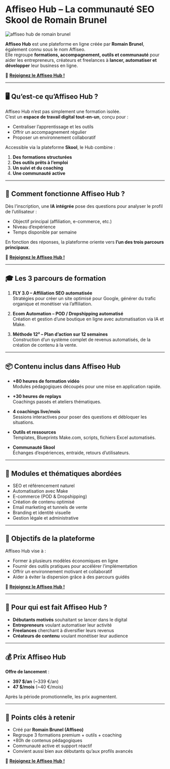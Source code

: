 # Affiseo Hub – La communauté SEO Skool de Romain Brunel

![affiseo hub de romain brunel](https://miro.medium.com/v2/resize:fit:4800/format:webp/1*Y6utxp93JPBSwgyuTNFI4A.jpeg)

**Affiseo Hub** est une plateforme en ligne créée par **Romain Brunel**, également connu sous le nom Affiseo.  
Elle regroupe **formations, accompagnement, outils et communauté** pour aider les entrepreneurs, créateurs et freelances à **lancer, automatiser et développer** leur business en ligne.

📣 [**Rejoignez le Affiseo Hub !**](https://taap.it/CLuHgu)

---

## 🖥️ Qu’est-ce qu’Affiseo Hub ?

Affiseo Hub n’est pas simplement une formation isolée.  
C’est un **espace de travail digital tout-en-un**, conçu pour :
- Centraliser l’apprentissage et les outils
- Offrir un accompagnement régulier
- Proposer un environnement collaboratif

Accessible via la plateforme **Skool**, le Hub combine :
1. **Des formations structurées**  
2. **Des outils prêts à l’emploi**  
3. **Un suivi et du coaching**  
4. **Une communauté active**  

---

## 🧠 Comment fonctionne Affiseo Hub ?

Dès l’inscription, une **IA intégrée** pose des questions pour analyser le profil de l’utilisateur :
- Objectif principal (affiliation, e-commerce, etc.)
- Niveau d’expérience
- Temps disponible par semaine

En fonction des réponses, la plateforme oriente vers **l’un des trois parcours principaux**.

📣 [**Rejoignez le Affiseo Hub !**](https://taap.it/CLuHgu)

---

## 🎓 Les 3 parcours de formation

1. **FLY 3.0 – Affiliation SEO automatisée**  
   Stratégies pour créer un site optimisé pour Google, générer du trafic organique et monétiser via l’affiliation.

2. **Ecom Automation – POD / Dropshipping automatisé**  
   Création et gestion d’une boutique en ligne avec automatisation via IA et Make.

3. **Méthode 12² – Plan d’action sur 12 semaines**  
   Construction d’un système complet de revenus automatisés, de la création de contenu à la vente.

---

## 📦 Contenu inclus dans Affiseo Hub

- **+80 heures de formation vidéo**  
  Modules pédagogiques découpés pour une mise en application rapide.

- **+30 heures de replays**  
  Coachings passés et ateliers thématiques.

- **4 coachings live/mois**  
  Sessions interactives pour poser des questions et débloquer les situations.

- **Outils et ressources**  
  Templates, Blueprints Make.com, scripts, fichiers Excel automatisés.

- **Communauté Skool**  
  Échanges d’expériences, entraide, retours d’utilisateurs.

---

## 📑 Modules et thématiques abordées

- SEO et référencement naturel
- Automatisation avec Make
- E-commerce (POD & Dropshipping)
- Création de contenu optimisé
- Email marketing et tunnels de vente
- Branding et identité visuelle
- Gestion légale et administrative

---

## 🎯 Objectifs de la plateforme

Affiseo Hub vise à :
- Former à plusieurs modèles économiques en ligne
- Fournir des outils pratiques pour accélérer l’implémentation
- Offrir un environnement motivant et collaboratif
- Aider à éviter la dispersion grâce à des parcours guidés

📣 [**Rejoignez le Affiseo Hub !**](https://taap.it/CLuHgu)

---

## 👥 Pour qui est fait Affiseo Hub ?

- **Débutants motivés** souhaitant se lancer dans le digital  
- **Entrepreneurs** voulant automatiser leur activité  
- **Freelances** cherchant à diversifier leurs revenus  
- **Créateurs de contenu** voulant monétiser leur audience

---

## 💰 Prix Affiseo Hub

**Offre de lancement** :
- **397 $/an** (~339 €/an)  
- **47 $/mois** (~40 €/mois)  

Après la période promotionnelle, les prix augmentent.

---

## 📌 Points clés à retenir

- Créé par **Romain Brunel (Affiseo)**
- Regroupe 3 formations premium + outils + coaching
- +80h de contenus pédagogiques
- Communauté active et support réactif
- Convient aussi bien aux débutants qu’aux profils avancés

📣 [**Rejoignez le Affiseo Hub !**](https://taap.it/CLuHgu)
